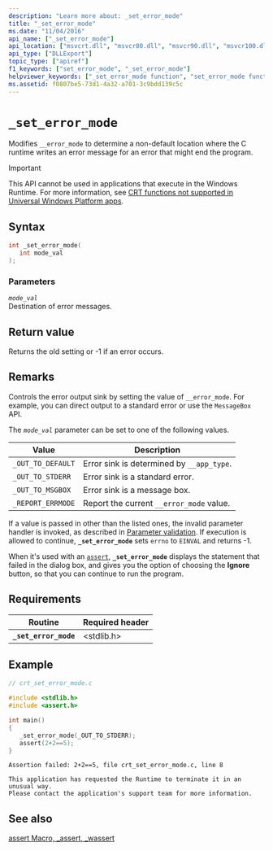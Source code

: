 ```yaml
---
description: "Learn more about: _set_error_mode"
title: "_set_error_mode"
ms.date: "11/04/2016"
api_name: ["_set_error_mode"]
api_location: ["msvcrt.dll", "msvcr80.dll", "msvcr90.dll", "msvcr100.dll", "msvcr100_clr0400.dll", "msvcr110.dll", "msvcr110_clr0400.dll", "msvcr120.dll", "msvcr120_clr0400.dll", "ucrtbase.dll", "api-ms-win-crt-runtime-l1-1-0.dll"]
api_type: ["DLLExport"]
topic_type: ["apiref"]
f1_keywords: ["set_error_mode", "_set_error_mode"]
helpviewer_keywords: ["_set_error_mode function", "set_error_mode function"]
ms.assetid: f0807be5-73d1-4a32-a701-3c9bdd139c5c
---
```

# `_set_error_mode`

Modifies `__error_mode` to determine a non-default location where the C runtime writes an error message for an error that might end the program.

> [!IMPORTANT]
> This API cannot be used in applications that execute in the Windows Runtime. For more information, see [CRT functions not supported in Universal Windows Platform apps](../../cppcx/crt-functions-not-supported-in-universal-windows-platform-apps.md).

## Syntax

```C
int _set_error_mode(
   int mode_val
);
```

### Parameters

*`mode_val`*\
Destination of error messages.

## Return value

Returns the old setting or -1 if an error occurs.

## Remarks

Controls the error output sink by setting the value of `__error_mode`. For example, you can direct output to a standard error or use the `MessageBox` API.

The *`mode_val`* parameter can be set to one of the following values.

| Value | Description |
|---|---|
| `_OUT_TO_DEFAULT` | Error sink is determined by `__app_type`. |
| `_OUT_TO_STDERR` | Error sink is a standard error. |
| `_OUT_TO_MSGBOX` | Error sink is a message box. |
| `_REPORT_ERRMODE` | Report the current `__error_mode` value. |

If a value is passed in other than the listed ones, the invalid parameter handler is invoked, as described in [Parameter validation](../parameter-validation.md). If execution is allowed to continue, **`_set_error_mode`** sets `errno` to `EINVAL` and returns -1.

When it's used with an [`assert`](assert-macro-assert-wassert.md), **`_set_error_mode`** displays the statement that failed in the dialog box, and gives you the option of choosing the **Ignore** button, so that you can continue to run the program.

## Requirements

| Routine | Required header |
|---|---|
| **`_set_error_mode`** | \<stdlib.h> |

## Example

```C
// crt_set_error_mode.c

#include <stdlib.h>
#include <assert.h>

int main()
{
   _set_error_mode(_OUT_TO_STDERR);
   assert(2+2==5);
}
```

```Output
Assertion failed: 2+2==5, file crt_set_error_mode.c, line 8

This application has requested the Runtime to terminate it in an unusual way.
Please contact the application's support team for more information.
```

## See also

[assert Macro, _assert, _wassert](assert-macro-assert-wassert.md)
